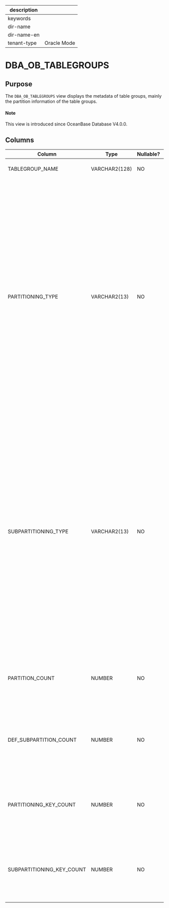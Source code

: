 | description ||
|---|---|
| keywords ||
| dir-name ||
| dir-name-en ||
| tenant-type | Oracle Mode |

# DBA_OB_TABLEGROUPS

## Purpose

The `DBA_OB_TABLEGROUPS` view displays the metadata of table groups, mainly the partition information of the table groups.

<main id="notice" type='explain'>
  <h4>Note</h4>
  <p>This view is introduced since OceanBase Database V4.0.0. </p>
</main>

## Columns

| Column | Type | Nullable? | Description |
|---------------------------|---------------|------------|----------------------------------------------------------------------------------------------------------------------------------------------------------------------------------------------------------------------------------------------------|
| TABLEGROUP_NAME | VARCHAR2(128) | NO | The name of the table group. |
| PARTITIONING_TYPE | VARCHAR2(13) | NO | The partitioning type of the partitioned table group. Valid values: <li> `NONE`: non-partitioning   <li> `HASH`: HASH partitioning (with a single partitioning key)   <li> `KEY`: KEY partitioning   <li> `RANGE`: RANGE partitioning (with a single partitioning key)   <li> `RANGE COLUMNS`: RANGE COLUMNS partitioning   <li> `LIST`: LIST partitioning (with a single partitioning key)   <li> `LIST COLUMNS`: LIST COLUMNS partitioning   <li> `UNKNOWN`: an unknown type |
| SUBPARTITIONING_TYPE | VARCHAR2(13) | NO | The subpartitioning type of the partitioned table group. Valid values: <li> `NONE`: non-subpartitioning   <li> `HASH`: HASH partitioning (with a single partitioning key)   <li> `KEY`: KEY partitioning   <li> `RANGE`: RANGE partitioning (with a single partitioning key)   <li> `RANGE COLUMNS`: RANGE COLUMNS partitioning   <li> `LIST`: LIST partitioning (with a single partitioning key)   <li> `LIST COLUMNS`: LIST COLUMNS partitioning   <li> `UNKNOWN`: an unknown type |
| PARTITION_COUNT | NUMBER | NO | The number of partitions in the partitioned table group. For a non-partitioned table group, the value is `NULL`. |
| DEF_SUBPARTITION_COUNT | NUMBER | NO | The number of subpartitions in the partitioned table group. For a non-subpartitioned table group, the value is `NULL`. |
| PARTITIONING_KEY_COUNT | NUMBER | NO | The number of partitioning keys for the partitioned table group. For a non-partitioned table group, the value is `NULL`. |
| SUBPARTITIONING_KEY_COUNT | NUMBER | NO | The number of subpartitioning keys for the partitioned table group. For a non-subpartitioned table group, the value is `NULL`. |
